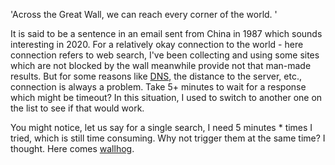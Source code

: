 'Across the Great Wall, we can reach every corner of the world. '

It is said to be a sentence in an email sent from China in 1987 which sounds interesting in 2020. 
For a relatively okay connection to the world - here connection refers to web search, I've been collecting and using some sites which are not blocked by the wall meanwhile provide not that man-made results.
But for some reasons like [DNS](https://vjyq.github.io/wcrXic/gist-github-com/gist-github-com), the distance to the server, etc., connection is always a problem. 
Take 5+ minutes to wait for a response which might be timeout? In this situation, I used to switch to another one on the list to see if that would work. 

You might notice, let us say for a single search, I need 5 minutes * times I tried, which is still time consuming. 
Why not trigger them at the same time? I thought. Here comes [wallhog](https://github.com/vjyq/wallhog.git). 